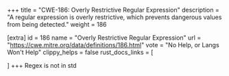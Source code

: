 +++
title = "CWE-186: Overly Restrictive Regular Expression"
description	= "A regular expression is overly restrictive, which prevents dangerous values from being detected."
weight = 186

[extra]
id = 186
name = "Overly Restrictive Regular Expression"
url = "https://cwe.mitre.org/data/definitions/186.html"
vote = "No Help, or Langs Won't Help"
clippy_helps = false
rust_docs_links = [
	
]
+++
Regex is not in std
